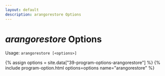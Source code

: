 ```yaml
---
layout: default
description: arangorestore Options
---
```

# _arangorestore_ Options

Usage: `arangorestore [<options>]`

{% assign options = site.data["39-program-options-arangorestore"] %}
{% include program-option.html options=options name="arangorestore" %}
